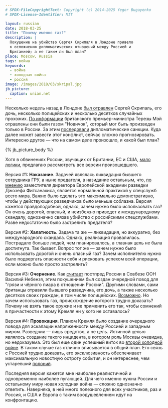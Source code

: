 ```yaml
---
# SPDX-FileCopyrightText: Copyright (c) 2014-2025 Yegor Bugayenko
# SPDX-License-Identifier: MIT

layout: russian
date: 2018-03-25
title: "Почему именно газ?"
description: |
  Покушение на убийство Сергея Скрипаля в Лондоне привело
  к осложнению дипломатических отношений между Россией и
  Британией; а не таким ли был план?
place: Moscow, Russia
tags: война
keywords:
  - война
  - холодная война
  - россия
image: /images/2018/03/skripal.jpg
jb_picture:
  caption: unian.net
---
```


Несколько недель назад в Лондоне
[был отравлен](https://ru.wikipedia.org/wiki/%D0%9E%D1%82%D1%80%D0%B0%D0%B2%D0%BB%D0%B5%D0%BD%D0%B8%D0%B5_%D0%A1%D0%B5%D1%80%D0%B3%D0%B5%D1%8F_%D0%A1%D0%BA%D1%80%D0%B8%D0%BF%D0%B0%D0%BB%D1%8F)
Сергей Скрипаль, его дочь, несколько полицейских и несколько десятков случайных прохожих.
[По информации](https://www.rbc.ru/politics/12/03/2018/5aa64aba9a7947fe67942cf9)
британского премьер-министра Терезы Мэй отравлены они были газом
"Новичок", который мог быть произведен только в России. За этим
[последовали](http://www.dw.com/ru/%D0%B4%D0%B5%D0%BB%D0%BE-%D1%81%D0%BA%D1%80%D0%B8%D0%BF%D0%B0%D0%BB%D1%8F-%D0%BD%D0%B0-%D1%81%D0%B0%D0%BC%D0%BC%D0%B8%D1%82%D0%B5-%D0%B5%D1%81-%D0%BD%D0%BE%D0%B2%D1%8B%D0%B5-%D1%81%D0%B0%D0%BD%D0%BA%D1%86%D0%B8%D0%B8-%D0%BF%D1%80%D0%BE%D1%82%D0%B8%D0%B2-%D0%BA%D1%80%D0%B5%D0%BC%D0%BB%D1%8F/a-43072679)
дипломатические санкции. Куда далее может завести этот конфликт,
сейчас сложно прогнозировать. Интересно другое &mdash; что на самом деле произошло,
и какой был план?

<!--more-->

{% jb_picture_body %}

Хотя в обвинениях России, звучащих от Британии, ЕС и США,
[мало логики](https://ria.ru/world/20180322/1516982363.html),
предлагаю рассмотреть все версии произошедшего.

Версия #1:
**Наказание**.
Задачей являлась ликвидация бывшего сотрудника ГРУ, а ныне предателя,
в назидание остальным, что, [по мнению](https://www.golos-ameriki.ru/a/skripal-poisoning-interview/4283305.html)
заместителя директора Европейской академии разведки Джозефа Фитсанакиса,
является нормальной практикой у спецслужб всего мира. Важно было сделать это максимально демонстративно,
чтобы у действующих разведчиков было меньше соблазна.
Версия кажется правдоподобной, однако, зачем нужно было использовать газ?
Он очень дорогой, опасный, и неизбежно приведет к международному скандалу, однозначно
связав убийство с российскими спецслужбами.
Разве недостаточно было застрелить предателя?

Версия #2:
**Халатность**.
Задача та же &mdash; ликвидация, но аккуратно, без международного скандала.
Однако, реализация провалилась. Пострадало больше людей, чем планировалось,
а главная цель не была достигнута. Так бывает. Вопрос тот же &mdash; зачем нужно было использовать дорогой
и очень опасный газ? Зачем исполнителю нужно было подвергать опасности себя и
рисковать успехом всей операции, если можно было просто застрелить?

Версия #3:
**Очернение**.
Как [считает](http://tass.ru/mezhdunarodnaya-panorama/5031781)
постпред России в Совбезе ООН Василий Небензя, этим покушением был
создан очередной повод для "грязи и чёрного пиара в отношении России". Другими
словами, сами британцы отравили бывшего разведчика, его дочь, а также несколько
десятков своих граждан, в том числе полицейских.
[Возможно](http://ren.tv/novosti/2018-03-19/delo-skripalya-kak-osnova-dlya-reyderskih-zahvatov). Но зачем
использовать газ, происхождение которого трудно доказать?
Почему не взять такое оружие и не применить его так, чтобы сомнений
в причастности к этому Кремля ни у кого не оставалось?

Версия #4:
**Провокация**.
Планом Кремля было создание очередного повода для эскалации напряженности
между Россией и западным миром. Разведчик &mdash; лишь средство, а не цель. Истинной
целью являлось создание такого инцидента, в котором роль Москвы очевидна,
но недоказуема. Это был еще один успешный виток во
[второй холодной войне](https://ru.wikipedia.org/wiki/%D0%92%D1%82%D0%BE%D1%80%D0%B0%D1%8F_%D1%85%D0%BE%D0%BB%D0%BE%D0%B4%D0%BD%D0%B0%D1%8F_%D0%B2%D0%BE%D0%B9%D0%BD%D0%B0).
В таком случае газ отлично вписывается в общий план. Его
связь с Россией трудно доказать, его эксклюзивность обеспечивает
максимальную новостную остроту события, и он интереснее, чем
устаревший [полоний](https://ru.wikipedia.org/wiki/%D0%94%D0%B5%D0%BB%D0%BE_%D0%9B%D0%B8%D1%82%D0%B2%D0%B8%D0%BD%D0%B5%D0%BD%D0%BA%D0%BE).

Последняя версия кажется мне наиболее реалистичной и одновременно
наиболее пугающей. Для чего именно нужна России и остальному миру новая
холодная война &mdash; сложно однозначно ответить. Наверняка, в ней много
полезного для всех участников, раз и Россия, и США и Европа с таким воодушевлением
идут на конфронтацию.
